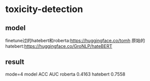 # toxicity-detection
## model
finetune过的hatebert和roberta:https://huggingface.co/tomh
原始的hatebert:https://huggingface.co/GroNLP/hateBERT
## result
mode=4
model       ACC         AUC
roberta     0.4163
hatebert    0.7558